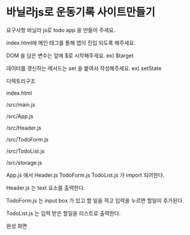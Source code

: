 # 바닐라js로 운동기록 사이트만들기 

요구사항
바닐라 js로 todo app 을 만들어 주세요.

index.html에 메인 태그를 통해 앱이 진입 되도록 해주세요.

DOM 을 담은 변수는 앞에 $로 시작해주세요. ex) $target

데이터를 갱신하는 메서드는 set 을 붙여서 작성해주세요. ex) setState

디렉토리구조

index.html

/src/main.js

/src/App.js

/src/Header.js

/src/TodoForm.js

/src/TodoList.js

/src/storage.js

App.js 에서 Header.js TodoForm.js TodoList.js 가 import 되어한다.

Header.js 는 text 요소를 출력한다.

TodoForm.js 는 input box 가 있고 할 일을 적고 입력을 누르면 할일이 추가된다.

TodoList.js 는 입력 받은 할일을 리스트로 출력한다.

완성 화면